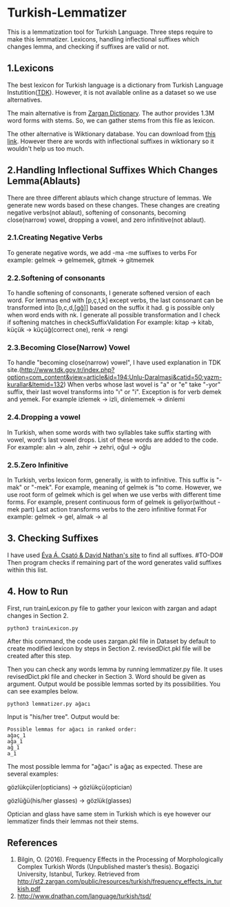 # Turkish-Lemmatizer
This is a lemmatization tool for Turkish Language. Three steps require to make this lemmatizer. Lexicons, handling inflectional suffixes which changes lemma, and checking if suffixes are valid or not.

## 1.Lexicons
The best lexicon for Turkish language is a dictionary from Turkish Language Instutition([TDK](http://www.tdk.gov.tr/index.php?option=com_gts)). However, it is not available online as a dataset so we use alternatives.

The main alternative is from [Zargan Dictionary](http://st2.zargan.com/duyuru/Zargan_Linguistic_Resources_for_Turkish.html). The author provides 1.3M word forms with stems. So, we can gather stems from this file as lexicon.

The other alternative is Wiktionary database. You can download from [this link](https://dumps.wikimedia.org/trwiktionary/20180201/). However there are words with inflectional suffixes in wiktionary so it wouldn't help us too much.

## 2.Handling Inflectional Suffixes Which Changes Lemma(Ablauts)
There are three different ablauts which change structure of lemmas. We generate new words based on these changes. These changes are creating negative verbs(not ablaut), softening of consonants, becoming close(narrow) vowel, dropping a vowel, and zero infinitive(not ablaut).

### 2.1.Creating Negative Verbs
To generate negative words, we add -ma -me suffixes to verbs
For example: gelmek -> gelmemek, gitmek -> gitmemek

### 2.2.Softening of consonants
To handle softening of consonants, I generate softened version of each word. For lemmas end with [p,ç,t,k] except verbs, the last consonant can be transformed into [b,c,d,[gğ]] based on the suffix it had. g is possible only when word ends with nk. I generate all possible transformation and I check if softening matches in checkSuffixValidation
For example: kitap -> kitab, küçük -> küçüğ(correct one), renk -> rengi

### 2.3.Becoming Close(Narrow) Vowel
To handle "becoming close(narrow) vowel", I have used explanation in TDK site.(http://www.tdk.gov.tr/index.php?option=com_content&view=article&id=194:Unlu-Daralmasi&catid=50:yazm-kurallar&Itemid=132) When verbs whose last wovel is "a" or "e" take "-yor" suffix, their last wovel transforms into "ı" or "i". Exception is for verb demek and yemek.
For example izlemek -> izli, dinlememek -> dinlemi

### 2.4.Dropping a vowel
In Turkish, when some words with two syllables take suffix starting with vowel, word's last vowel drops. List of these words are added to the code.
For example: alın -> aln, zehir -> zehri, oğul -> oğlu 

### 2.5.Zero Infinitive
In Turkish, verbs lexicon form, generally, is with to infinitive. This suffix is "-mak" or "-mek".
For example, meaning of gelmek is "to come. However, we use root form of gelmek which is gel when we use verbs with different time forms. For example, present continuous form of gelmek is geliyor(without -mek part)
Last action transforms verbs to the zero infinitive format
For example: gelmek -> gel, almak -> al

## 3. Checking Suffixes
I have used [Éva Á. Csató & David Nathan's site](http://www.dnathan.com/language/turkish/tsd/) to find all suffixes. #TO-DO# Then program checks if remaining part of the word generates valid suffixes within this list.


## 4. How to Run
First, run trainLexicon.py file to gather your lexicon with zargan and adapt changes in Section 2.
```
python3 trainLexicon.py
```
After this command, the code uses zargan.pkl file in Dataset by default to create modified lexicon by steps in Section 2. revisedDict.pkl file will be created after this step.

Then you can check any words lemma by running lemmatizer.py file. It uses revisedDict.pkl file and checker in Section 3. Word should be given as argument. Output would be possible lemmas sorted by its possibilities. You can see examples below.
```
python3 lemmatizer.py ağacı
```

Input is "his/her tree". Output would be:
```
Possible lemmas for ağacı in ranked order:
ağaç_1
ağa_1
ağ_1
a_1
```
The most possible lemma for "ağacı" is ağaç as expected.
These are several examples:

gözlükçüler(opticians) -> gözlükçü(optician)

gözlüğü(his/her glasses) -> gözlük(glasses)

Optician and glass have same stem in Turkish which is eye however our lemmatizer finds their lemmas not their stems.



## References
1. Bilgin, O. (2016). Frequency Effects in the Processing of Morphologically Complex Turkish Words (Unpublished master’s thesis). Bogaziçi University, Istanbul, Turkey. Retrieved from http://st2.zargan.com/public/resources/turkish/frequency_effects_in_turkish.pdf
2. http://www.dnathan.com/language/turkish/tsd/
